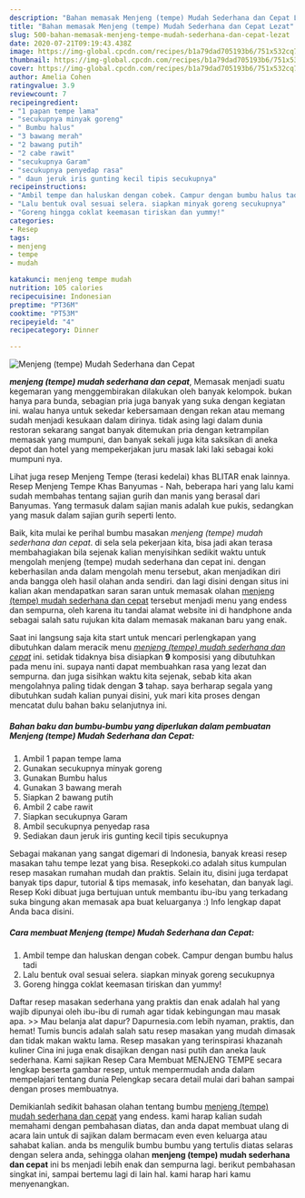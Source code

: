 ```yaml
---
description: "Bahan memasak Menjeng (tempe) Mudah Sederhana dan Cepat Lezat"
title: "Bahan memasak Menjeng (tempe) Mudah Sederhana dan Cepat Lezat"
slug: 500-bahan-memasak-menjeng-tempe-mudah-sederhana-dan-cepat-lezat
date: 2020-07-21T09:19:43.438Z
image: https://img-global.cpcdn.com/recipes/b1a79dad705193b6/751x532cq70/menjeng-tempe-mudah-sederhana-dan-cepat-foto-resep-utama.jpg
thumbnail: https://img-global.cpcdn.com/recipes/b1a79dad705193b6/751x532cq70/menjeng-tempe-mudah-sederhana-dan-cepat-foto-resep-utama.jpg
cover: https://img-global.cpcdn.com/recipes/b1a79dad705193b6/751x532cq70/menjeng-tempe-mudah-sederhana-dan-cepat-foto-resep-utama.jpg
author: Amelia Cohen
ratingvalue: 3.9
reviewcount: 7
recipeingredient:
- "1 papan tempe lama"
- "secukupnya minyak goreng"
- " Bumbu halus"
- "3 bawang merah"
- "2 bawang putih"
- "2 cabe rawit"
- "secukupnya Garam"
- "secukupnya penyedap rasa"
- " daun jeruk iris gunting kecil tipis secukupnya"
recipeinstructions:
- "Ambil tempe dan haluskan dengan cobek. Campur dengan bumbu halus tadi"
- "Lalu bentuk oval sesuai selera. siapkan minyak goreng secukupnya"
- "Goreng hingga coklat keemasan tiriskan dan yummy!"
categories:
- Resep
tags:
- menjeng
- tempe
- mudah

katakunci: menjeng tempe mudah 
nutrition: 105 calories
recipecuisine: Indonesian
preptime: "PT36M"
cooktime: "PT53M"
recipeyield: "4"
recipecategory: Dinner

---
```



![Menjeng (tempe) Mudah Sederhana dan Cepat](https://img-global.cpcdn.com/recipes/b1a79dad705193b6/751x532cq70/menjeng-tempe-mudah-sederhana-dan-cepat-foto-resep-utama.jpg)

<b><i>menjeng (tempe) mudah sederhana dan cepat</i></b>, Memasak menjadi suatu kegemaran yang menggembirakan dilakukan oleh banyak kelompok. bukan hanya para bunda, sebagian pria juga banyak yang suka dengan kegiatan ini. walau hanya untuk sekedar kebersamaan dengan rekan atau memang sudah menjadi kesukaan dalam dirinya. tidak asing lagi dalam dunia restoran sekarang sangat banyak ditemukan pria dengan ketrampilan memasak yang mumpuni, dan banyak sekali juga kita saksikan di aneka depot dan hotel yang mempekerjakan juru masak laki laki sebagai koki mumpuni nya.

Lihat juga resep Menjeng Tempe (terasi kedelai) khas BLITAR enak lainnya. Resep Menjeng Tempe Khas Banyumas - Nah, beberapa hari yang lalu kami sudah membahas tentang sajian gurih dan manis yang berasal dari Banyumas. Yang termasuk dalam sajian manis adalah kue pukis, sedangkan yang masuk dalam sajian gurih seperti lento.

Baik, kita mulai ke perihal bumbu masakan <i>menjeng (tempe) mudah sederhana dan cepat</i>. di sela sela pekerjaan kita, bisa jadi akan terasa membahagiakan bila sejenak kalian menyisihkan sedikit waktu untuk mengolah menjeng (tempe) mudah sederhana dan cepat ini. dengan keberhasilan anda dalam mengolah menu tersebut, akan menjadikan diri anda bangga oleh hasil olahan anda sendiri. dan lagi disini dengan situs ini kalian akan mendapatkan saran saran untuk memasak olahan <u>menjeng (tempe) mudah sederhana dan cepat</u> tersebut menjadi menu yang endess dan sempurna, oleh karena itu tandai alamat website ini di handphone anda sebagai salah satu rujukan kita dalam memasak makanan baru yang enak.


Saat ini langsung saja kita start untuk mencari perlengkapan yang dibutuhkan dalam meracik menu <u><i>menjeng (tempe) mudah sederhana dan cepat</i></u> ini. setidak tidaknya bisa disiapkan <b>9</b> komposisi yang dibutuhkan pada menu ini. supaya nanti dapat membuahkan rasa yang lezat dan sempurna. dan juga sisihkan waktu kita sejenak, sebab kita akan mengolahnya paling tidak dengan <b>3</b> tahap. saya berharap segala yang dibutuhkan sudah kalian punyai disini, yuk mari kita proses dengan mencatat dulu bahan baku selanjutnya ini.

<!--inarticleads1-->

##### Bahan baku dan bumbu-bumbu yang diperlukan dalam pembuatan Menjeng (tempe) Mudah Sederhana dan Cepat:

1. Ambil 1 papan tempe lama
1. Gunakan secukupnya minyak goreng
1. Gunakan  Bumbu halus
1. Gunakan 3 bawang merah
1. Siapkan 2 bawang putih
1. Ambil 2 cabe rawit
1. Siapkan secukupnya Garam
1. Ambil secukupnya penyedap rasa
1. Sediakan  daun jeruk iris gunting kecil tipis secukupnya


Sebagai makanan yang sangat digemari di Indonesia, banyak kreasi resep masakan tahu tempe lezat yang bisa. Resepkoki.co adalah situs kumpulan resep masakan rumahan mudah dan praktis. Selain itu, disini juga terdapat banyak tips dapur, tutorial &amp; tips memasak, info kesehatan, dan banyak lagi. Resep Koki dibuat juga bertujuan untuk membantu ibu-ibu yang terkadang suka bingung akan memasak apa buat keluarganya :) Info lengkap dapat Anda baca disini. 

<!--inarticleads2-->

##### Cara membuat Menjeng (tempe) Mudah Sederhana dan Cepat:

1. Ambil tempe dan haluskan dengan cobek. Campur dengan bumbu halus tadi
1. Lalu bentuk oval sesuai selera. siapkan minyak goreng secukupnya
1. Goreng hingga coklat keemasan tiriskan dan yummy!


Daftar resep masakan sederhana yang praktis dan enak adalah hal yang wajib dipunyai oleh ibu-ibu di rumah agar tidak kebingungan mau masak apa. &gt;&gt; Mau belanja alat dapur? Dapurnesia.com lebih nyaman, praktis, dan hemat! Tumis buncis adalah salah satu resep masakan yang mudah dimasak dan tidak makan waktu lama. Resep masakan yang terinspirasi khazanah kuliner Cina ini juga enak disajikan dengan nasi putih dan aneka lauk sederhana. Kami sajikan Resep Cara Membuat MENJENG TEMPE secara lengkap beserta gambar resep, untuk mempermudah anda dalam mempelajari tentang dunia Pelengkap secara detail mulai dari bahan sampai dengan proses membuatnya. 

Demikianlah sedikit bahasan olahan tentang bumbu <u>menjeng (tempe) mudah sederhana dan cepat</u> yang endess. kami harap kalian sudah memahami dengan pembahasan diatas, dan anda dapat membuat ulang di acara lain untuk di sajikan dalam bermacam even even keluarga atau sahabat kalian. anda bs mengulik bumbu bumbu yang tertulis diatas selaras dengan selera anda, sehingga olahan <b>menjeng (tempe) mudah sederhana dan cepat</b> ini bs menjadi lebih enak dan sempurna lagi. berikut pembahasan singkat ini, sampai bertemu lagi di lain hal. kami harap hari kamu menyenangkan.
